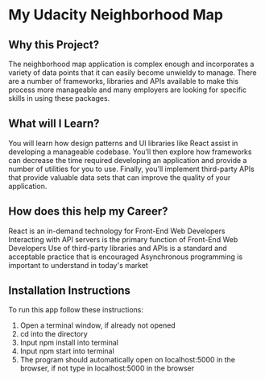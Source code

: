 # My Udacity Neighborhood Map

## Why this Project?
The neighborhood map application is complex enough and incorporates a variety of data points that it can easily become unwieldy to manage. There are a number of frameworks, libraries and APIs available to make this process more manageable and many employers are looking for specific skills in using these packages.

## What will I Learn?
You will learn how design patterns and UI libraries like React assist in developing a manageable codebase. You’ll then explore how frameworks can decrease the time required developing an application and provide a number of utilities for you to use. Finally, you’ll implement third-party APIs that provide valuable data sets that can improve the quality of your application.

## How does this help my Career?
React is an in-demand technology for Front-End Web Developers
Interacting with API servers is the primary function of Front-End Web Developers
Use of third-party libraries and APIs is a standard and acceptable practice that is encouraged
Asynchronous programming is important to understand in today's market

## Installation Instructions
To run this app follow these instructions:

1. Open a terminal window, if already not opened
2. cd into the directory
3. Input npm install into terminal
4. Input npm start into terminal
5. The program should automatically open on localhost:5000 in the browser, if not type in localhost:5000 in the browser


